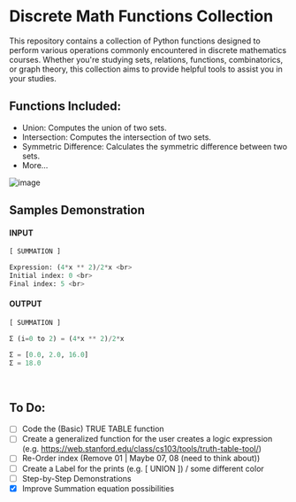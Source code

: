 # Discrete Math Functions Collection
This repository contains a collection of Python functions designed to perform various operations commonly encountered in discrete mathematics courses. Whether you're studying sets, relations, functions, combinatorics, or graph theory, this collection aims to provide helpful tools to assist you in your studies.

## Functions Included:
 - Union: Computes the union of two sets.
 - Intersection: Computes the intersection of two sets.
 - Symmetric Difference: Calculates the symmetric difference between two sets.
 - More...

![image](https://github.com/joaoguilhermemendes/DiscreteMathLib_UFF/assets/68798128/a4fd6ee6-c3b2-405a-89c7-e741368fd11c)

## Samples Demonstration
#### INPUT
```python
[ SUMMATION ]

Expression: (4*x ** 2)/2*x <br>
Initial index: 0 <br>
Final index: 5 <br>
```

#### OUTPUT
```python
[ SUMMATION ]

Σ (i=0 to 2) = (4*x ** 2)/2*x

Σ = [0.0, 2.0, 16.0]
Σ = 18.0
```

<br>

## To Do:
 - [ ] Code the (Basic) TRUE TABLE function
 - [ ] Create a generalized function for the user creates a logic expression (e.g. https://web.stanford.edu/class/cs103/tools/truth-table-tool/)
 - [ ] Re-Order index (Remove 01 | Maybe 07, 08 (need to think about))
 - [ ] Create a Label for the prints (e.g. [ UNION ]) / some different color
 - [ ] Step-by-Step Demonstrations
 - [x] Improve Summation equation possibilities
